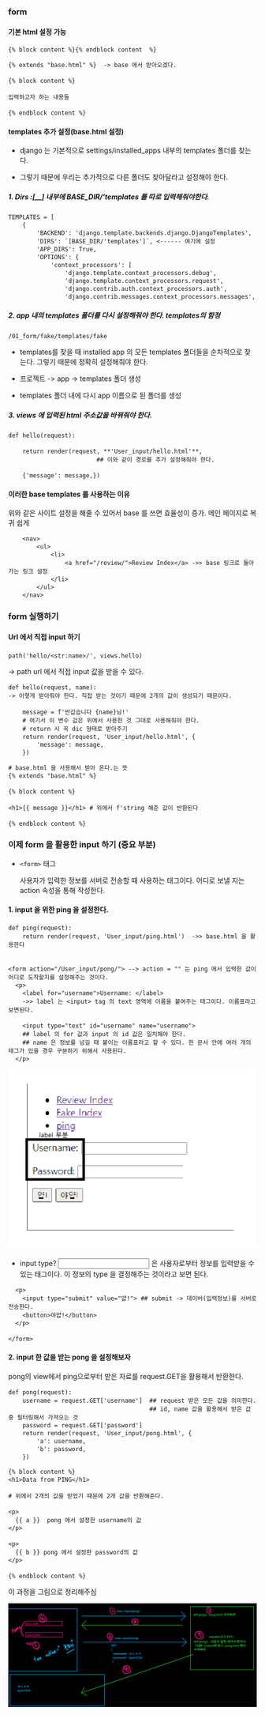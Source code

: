 ### form


#### 기본 html 설정 가능


```
{% block content %}{% endblock content  %}
```


```
{% extends "base.html" %}  -> base 에서 받아오겠다.

{% block content %}

입력하고자 하는 내용들

{% endblock content %}
```

#### templates 추가 설정(base.html 설정)

- django 는 기본적으로 settings/installed_apps 내부의 templates 폴더를 찾는다.

- 그렇기 때문에 우리는 추가적으로 다른 폴더도 찾아달라고 설정해야 한다.


##### 1. Dirs :[__] 내부에 BASE_DIR/'templates 를 따로 입력해줘야한다.

```
TEMPLATES = [
    {
        'BACKEND': 'django.template.backends.django.DjangoTemplates',
        'DIRS': `[BASE_DIR/'templates']`, <------ 여기에 설정 
        'APP_DIRS': True,
        'OPTIONS': {
            'context_processors': [
                'django.template.context_processors.debug',
                'django.template.context_processors.request',
                'django.contrib.auth.context_processors.auth',
                'django.contrib.messages.context_processors.messages',

```

##### 2. app 내의 templates 폴더를 다시 설정해줘야 한다. templates의 함정

`/01_form/fake/templates/fake `

-  templates를 찾을 때 installed app 의 모든 templates 폴더들을 순차적으로 찾는다. 그렇기 때문에 정확히 설정해줘야 한다.

- 프로젝트 -> app -> templates 폴더 생성

- templates 폴더 내에 다시 app 이름으로 된 폴더를 생성


##### 3. views 에 입력된 html 주소값을 바꿔줘야 한다.

```
def hello(request):
    
    return render(request, **'User_input/hello.html'**, 
                         ## 이와 같이 경로를 추가 설정해줘야 한다.
    
    {'message': message,})
```


#### 이러한 base templates 를 사용하는 이유

위와 같은 사이트 설정을 해줄 수 있어서 base 를 쓰면 효율성이 증가. 메인 페이지로 복귀 쉽게

```
    <nav>
        <ul>
            <li>
                <a href="/review/">Review Index</a> ->> base 링크로 돌아가는 링크 설정
            </li>
        </ul>
    </nav>
```



### form 실행하기


#### Url 에서 직접 input 하기


`path('hello/<str:name>/', views.hello) `

-> path url 에서 직접 input 값을 받을 수 있다.

```
def hello(request, name): 
-> 이렇게 받아줘야 한다. 직접 받는 것이기 때문에 2개의 값이 생성되기 때문이다.

    message = f'반갑습니다 {name}님!' 
    # 여기서 이 변수 값은 위에서 사용한 것 그대로 사용해줘야 한다. 
    # return 시 꼭 dic 형태로 받아주기
    return render(request, 'User_input/hello.html', {
        'message': message,
    })
```


```
# base.html 을 사용해서 받아 온다.는 뜻
{% extends "base.html" %}

{% block content %}

<h1>{{ message }}</h1> # 위에서 f'string 해준 값이 반환된다

{% endblock content %}
```


### 이제 form 을 활용한 input 하기 (중요 부분)

- `<form>` 태그
  
    사용자가 입력한 정보를 서버로 전송할 때 사용하는 태그이다. 어디로 보낼 지는 action 속성을 통해 작성한다.

#### 1. input 을 위한 ping 을 설정한다.

```
def ping(request):
    return render(request, 'User_input/ping.html')  ->> base.html 을 활용한다


<form action="/User_input/pong/"> --> action = "" 는 ping 에서 입력한 값이 어디로 도착할지를 설정해주는 것이다.
  <p>
    <label for="username">Username: </label>  
    ->> label 는 <input> tag 의 text 영역에 이름을 붙여주는 태그이다. 이름표라고 보면된다.

    <input type="text" id="username" name="username">  
    ## label 의 for 값과 input 의 id 값은 일치해야 한다.
    ## name 은 정보를 넘길 때 붙이는 이름표라고 할 수 있다. 한 문서 안에 여러 개의 태그가 있을 경우 구분하기 위해서 사용된다.
  </p>
```

![label 이미지](image-1.png)


- input type?
    <input> 은 사용자로부터 정보를 입력받을 수 있는 태그이다.
    이 정보의 type 을 결정해주는 것이라고 보면 된다.

```
  <p>
    <input type="submit" value="얍!"> ## submit -> 데이버(입력정보)를 서버로 전송한다.
    <button>야얍!</button>
  </p>
  
</form>
```

#### 2. input 한 값을 받는 pong 을 설정해보자

pong의 view에서 ping으로부터 받은 자료를 request.GET을 활용해서 반환한다.
```
def pong(request):
    username = request.GET['username']  ## request 받은 모든 값을 의미한다. 
                                        ## id, name 값을 활용해서 받은 값 중 필터링해서 가져오는 것
    password = request.GET['password']
    return render(request, 'User_input/pong.html', {
        'a': username,
        'b': password,
    })
```


```
{% block content %}
<h1>Data from PING</h1>

# 위에서 2개의 값을 받았기 때문에 2개 값을 반환해준다.

<p>
  {{ a }}  pong 에서 설정한 username의 값
</p> 

<p>
  {{ b }} pong 에서 설정한 password의 값
</p>

{% endblock content %}

```


이 과정을 그림으로 정리해주심

![form 의 input 과 반환 과정](image-2.png)